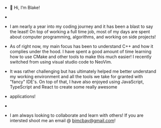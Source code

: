 - 👋 Hi, I’m Blake! 
- 
- I am nearly a year into my coding journey and it has been a blast to say the least! On top of working a full time job, most of my days are spent about computer programming, algorithms, and working on side projects!
  
- As of right now, my main focus has been to understand C++ and how it complies under the hood. I have spent a good amount of time learning how to use CMake and other tools to make this much easier! I recently switched from using visual studio code to NeoVim.
- It was rather challenging but has ultimately helped me better understand my working environment and all the tools we take for granted with "fancy" IDE's. On top of that, I have also enjoyed using JavaScript, TypeScript and React to create some really awesome
- applications! 

- 
- I am always looking to collaborate and learn with others! If you are intersted shoot me an email @ bjmcbay@gmail.com!

